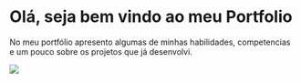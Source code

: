# Olá, seja bem vindo ao meu Portfolio

No meu portfólio apresento algumas de minhas habilidades, competencias e um pouco sobre os projetos que já desenvolvi.

<div>
<a href="https://lucasborgesdecarvalho.github.io/Portfolio/">
<img src="https://img.shields.io/badge/PORTFÓLIO-64534F?style=for-the-badge&logoColor=white"  target="_blank"></a>


